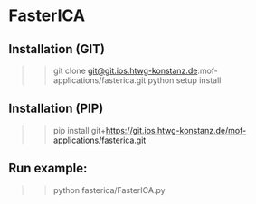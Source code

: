 # FasterICA


## Installation (GIT)
>> git clone git@git.ios.htwg-konstanz.de:mof-applications/fasterica.git
>> python setup install


## Installation (PIP)
>> pip install git+https://git.ios.htwg-konstanz.de/mof-applications/fasterica.git


## Run example:
>> python fasterica/FasterICA.py 
